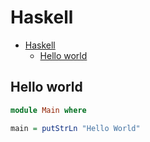 # Haskell

<!--ts-->
* [Haskell](hasekll.md#haskell)
   * [Hello world](hasekll.md#hello-world)

<!-- Added by: runner, at: Thu Aug  5 09:56:56 UTC 2021 -->

<!--te-->

## Hello world
```haskell
module Main where

main = putStrLn "Hello World"
```
